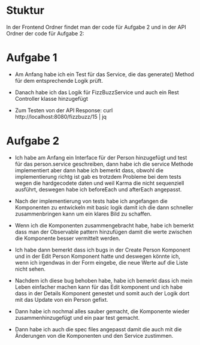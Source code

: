 # Stuktur

In der Frontend Ordner findet man der code für Aufgabe 2 und in der API Ordner der code für Aufgabe 2:

# Aufgabe 1

- Am Anfang habe ich ein Test für das Service, die das generate() Method für dem entsprechende Logik prüft.

- Danach habe ich das Logik für FizzBuzzService und auch ein Rest Controller klasse hinzugefügt

- Zum Testen von der API Response: curl http://localhost:8080/fizzbuzz/15 | jq


# Aufgabe 2

- Ich habe am Anfang ein Interface für der Person hinzugefügt und test für das person.service geschreiben, dann habe ich die service Methode implementiert aber dann habe ich bemerkt dass, obwohl die implementierung richtg ist gab es trotzdem Probleme bei dem tests wegen die hardgecodete daten und weil Karma die nicht sequenziell ausführt, deswegen habe ich beforeEach und afterEach angepasst.

- Nach der implementierung von tests habe ich angefangen die Komponenten zu entwickeln mit basic logik damit ich die dann schneller zusammenbringen kann um ein klares Bild zu schaffen.

- Wenn ich die Komponenten zusammengebracht habe, habe ich bemerkt dass man der Observable pattern hinzufügen damit die werte zwischen die Komponente besser vermittelt werden.

- Ich habe dann bemerkt dass ich bugs in der Create Person Komponent und in der Edit Person Komponent hatte und deswegen könnte ich, wenn ich irgendwas in der Form eingebe, die neue Werte auf die Liste nicht sehen.

- Nachdem ich diese bug behoben habe, habe ich bemerkt dass ich mein Leben einfacher machen kann für das Edit komponent und ich habe dass in der Details Komponent genestet und somit auch der Logik dort mit das Update von ein Person gefixt.

- Dann habe ich nochmal alles sauber gemacht, die Komponente wieder zusammenhinzugefügt und ein paar test gemacht.

- Dann habe ich auch die spec files angepasst damit die auch mit die Änderungen von die Komponenten und den Service zustimmen.




